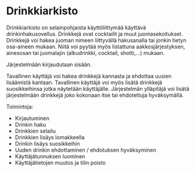 # Drinkkiarkisto

Drinkkiarkisto on selainpohjaista käyttöliittymää käyttävä drinkinhakusovellus. 
Drinkkejä ovat cocktailit ja muut juomasekoitukset. 
Drinkkejä voi hakea juoman nimeen liittyvällä hakusanalla tai jonkin tietyn osa-aineen mukaan. 
Niitä voi pyytää myös listattuna aakkosjärjestyksen, ainesosan tai juomalajin (alkudrinkki, cocktail, shotti,…) mukaan.

Järjestelmään kirjaudutaan sisään.

Tavallinen käyttäjä voi hakea drinkkejä kannasta ja ehdottaa uusien lisäämistä kantaan. Tavallinen käyttäjä voi myös lisätä drinkkejä suosikkeihinsa jotka näytetään käyttäjälle.
Järjestelmän ylläpitäjä voi lisätä järjestelmään drinkkejä joko kokonaan itse tai ehdotettuja hyväksymällä. 

Toimintoja:

  * Kirjautuminen
  * Drinkin haku
  * Drinkkien selailu
  * Drinkkien lisäys lomakkeella
  * Drinkin lisäys suosikkeihin
  * Uuden drinkin ehdottaminen / ehdotuksen hyväksyminen
  * Käyttäjätunnuksen luominen
  * Käyttäjätietojen muutos ja tilin poisto
